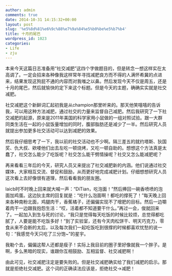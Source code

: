 ```yaml
---
author: admin
comments: true
date: 2014-10-31 14:15:32+00:00
layout: post
slug: '%e5%8d%81%e6%9c%88%e7%9a%84%e5%b0%be%e5%b7%b4'
title: 十月的尾巴
wordpress_id: 1023
categories:
- Life
- zju
---
```


本来今天这篇日志准备用“社交减肥”这四个字做题目的，但是转念一想这样实在太高调了。一定会招来各种像我这样常年寻找减肥良方而不得的人满怀希冀的点进来，结果发现这狗屁不通的内容而对我嗤之以鼻。然后发现今天不仅是周五，还是十月的尾巴，然后就愉快的定下来这个标题。但是今天的主题，确确实实就是社交减肥。





社交减肥这个新鲜词汇起初我是从champion那里听来的。那天他笑嘻嘻的告诉我，可以用这种方法减肥，通过社交的力量来监督自己减肥。然后我研究了一下社交减肥的起源，原来是2011年美国的科学家用小鼠做的一组对照试验。跟一大群同类生活在一起的小鼠饭量增加的同时，腹部脂肪还是减少了一半。然后研究人员就提出参加更多社交活动可以达到减肥的效果。





然后我仔细思考了一下，我以前的社交活动也不少啊。隔三差五的就约塔斯、狄国奖、仇大叔、欸喽他们出去左吃一顿烧烤，又吃一顿自助的。想想这个方法真是太蠢了，社交怎么能少了吃饭呢？社交怎么能干劈情操呢？社交又怎么能减肥呢？





再来看看三年后的今天，研究人员又来提出了社交减肥新的内涵。他们说通过社交媒体，大家相互交流、督促和鼓励，从而更好地完成减肥计划。仔细想想研究人员这次看上去好像很有道理，然后看看我的朋友圈。





laicb时不时晚上回来就大喊一声：“DiTian，吃泡面！”然后捧回一碗香喷喷的泡面加鸡蛋。这边狄主席的回复就是：“吃什么泡面啊！都吃的撑死了！”每天晚上回来各种南粉北面，鸡腿肉干，香蕉橘子，还偏偏实现不了增肥的目标。然后一边嚼着肉干一边跟我抱怨生活：“哎，活着都不知道要干什么。”再过一会，俊就回来了。一起加入到生与死的讨论，“我只是觉得每天吃饭的时候比较烦，总觉得都吃腻了，人要是能不吃饭多好！”到了实验室，还有今天肉松饼干、明天巧克力，零食从来不会断的太后，以及每次我们一起吃饭吃到很撑的时候都喜欢忧愁的说一句：“我感觉今天只吃了三分饱~”的星宇。





我勒个去，偏偏这帮人还都是瘦子！实际上我目前的圈子里好像就我一个胖子。是啊，多么黑暗的现实，谁跟你互相鼓励、互相监督、社交减肥啊！





由此可见，社交减肥注定是要失败的。但是社交减肥确实给了我们减肥的启示。那就是拒绝社交减肥。这个词的正确读法应该是，拒绝社交->减肥！



